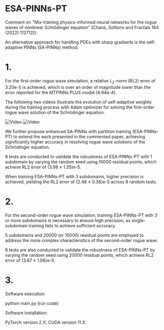# ESA-PINNs-PT

Comment on "Mix-training physics-informed neural networks for the rogue waves of nonlinear Schrödinger equation" [Chaos, Solitons and Fractals 164 (2022) 112712]}.

An alternative approach for handling PDEs with sharp gradients is the self-adaptive PINNs (SA-PINNs) method.

# 1.
For the first-order rogue wave simulation, a relative $L_2$-norm (RL2) error of 3.20e-5 is achieved, which is over an order of magnitude lower than the error reported for the MTPINNs PLUS model (4.94e-4).

The following two videos illustrate the evolution of self-adaptive weights during the training process with Adam optimizer for solving the first-order rogue wave solution of the Schrödinger equation.

![Video](https://github.com/wickweidr/ESA-PINNs-PT/blob/main/sa-sch-anim-u.gif)
![Video](https://github.com/wickweidr/ESA-PINNs-PT/blob/main/sa-sch-anim-v.gif)

We further propose enhanced SA-PINNs with partition training (ESA-PINNs-PT) to extend the work presented in the commented paper, achieving significantly higher accuracy in resolving rogue wave solutions of the Schrödinger equation.

8 tests are conducted to validate the robustness of ESA-PINNs-PT with 1 subdomain by varying the random seed using 10000 residual points, which achieve RL2 error of (3.98 $\pm$ 1.35)e-5.

When training ESA-PINNs-PT with 3 subdomains, higher precision is achieved, yielding the RL2 error of (2.48 $\pm$ 0.38)e-5 across 8 random tests.

# 2.
For the second-order rogue wave simulation, training ESA-PINNs-PT with 3 or more subdomains is necessary to ensure high precision, as single-subdomain training fails to achieve sufficient accuracy.

5 subdomains and 20000 (or 10000) residual points are employed to address the more complex characteristics of the second-order rogue wave.

8 tests are also conducted to validate the robustness of ESA-PINNs-PT by varying the random seed using 20000 residual points, which achieve RL2 error of (3.87 $\pm$ 1.06)e-5.

# 3.
Software execution:

python main.py (run code)

Software installation:

PyTorch version 2.X; CUDA version 11.X
